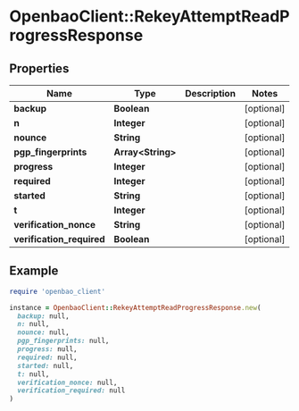 # OpenbaoClient::RekeyAttemptReadProgressResponse

## Properties

| Name | Type | Description | Notes |
| ---- | ---- | ----------- | ----- |
| **backup** | **Boolean** |  | [optional] |
| **n** | **Integer** |  | [optional] |
| **nounce** | **String** |  | [optional] |
| **pgp_fingerprints** | **Array&lt;String&gt;** |  | [optional] |
| **progress** | **Integer** |  | [optional] |
| **required** | **Integer** |  | [optional] |
| **started** | **String** |  | [optional] |
| **t** | **Integer** |  | [optional] |
| **verification_nonce** | **String** |  | [optional] |
| **verification_required** | **Boolean** |  | [optional] |

## Example

```ruby
require 'openbao_client'

instance = OpenbaoClient::RekeyAttemptReadProgressResponse.new(
  backup: null,
  n: null,
  nounce: null,
  pgp_fingerprints: null,
  progress: null,
  required: null,
  started: null,
  t: null,
  verification_nonce: null,
  verification_required: null
)
```


